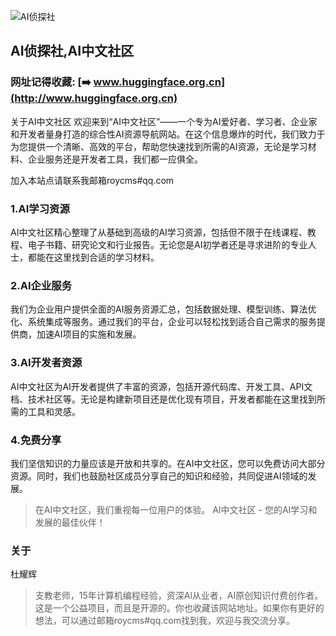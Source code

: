 
![AI侦探社](https://www.huggingface.org.cn/assets/images/logo@1x.png "AI侦探社")

## AI侦探社,AI中文社区
### 网址记得收藏: [➡️ www.huggingface.org.cn](http://www.huggingface.org.cn)
关于AI中文社区
欢迎来到“AI中文社区”——一个专为AI爱好者、学习者、企业家和开发者量身打造的综合性AI资源导航网站。在这个信息爆炸的时代，我们致力于为您提供一个清晰、高效的平台，帮助您快速找到所需的AI资源，无论是学习材料、企业服务还是开发者工具，我们都一应俱全。


加入本站点请联系我邮箱roycms#qq.com
### 1.AI学习资源
AI中文社区精心整理了从基础到高级的AI学习资源，包括但不限于在线课程、教程、电子书籍、研究论文和行业报告。无论您是AI初学者还是寻求进阶的专业人士，都能在这里找到合适的学习材料。


### 2.AI企业服务
我们为企业用户提供全面的AI服务资源汇总，包括数据处理、模型训练、算法优化、系统集成等服务。通过我们的平台，企业可以轻松找到适合自己需求的服务提供商，加速AI项目的实施和发展。

### 3.AI开发者资源
AI中文社区为AI开发者提供了丰富的资源，包括开源代码库、开发工具、API文档、技术社区等。无论是构建新项目还是优化现有项目，开发者都能在这里找到所需的工具和灵感。


### 4.免费分享
我们坚信知识的力量应该是开放和共享的。在AI中文社区，您可以免费访问大部分资源。同时，我们也鼓励社区成员分享自己的知识和经验，共同促进AI领域的发展。


> 在AI中文社区，我们重视每一位用户的体验。
> AI中文社区 - 您的AI学习和发展的最佳伙伴！



### 关于

杜耀辉
> 支教老师，15年计算机编程经验，资深Al从业者，AI原创知识付费创作者。
> 这是一个公益项目，而且是开源的。你也收藏该网站地址。如果你有更好的想法，可以通过邮箱roycms#qq.com找到我，欢迎与我交流分享。